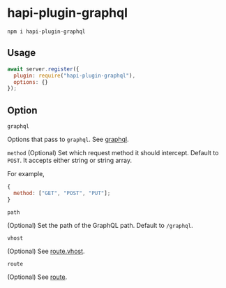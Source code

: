 # hapi-plugin-graphql

```
npm i hapi-plugin-graphql
```

## Usage

```js
await server.register({
  plugin: require("hapi-plugin-graphql"),
  options: {}
});
```

## Option

`graphql`

Options that pass to `graphql`. See [graphql](https://github.com/graphql/graphql-js/blob/main/docs/APIReference-GraphQL.md#graphql).

`method`
(Optional) Set which request method it should intercept. Default to `POST`. It accepts either string or string array.

For example,

```js
{
  method: ["GET", "POST", "PUT"];
}
```

`path`

(Optional) Set the path of the GraphQL path. Default to `/graphql`.

`vhost`

(Optional) See [route.vhost](https://github.com/hapijs/hapi/blob/master/API.md#-serverrouteroute).

`route`

(Optional) See [route](https://github.com/hapijs/hapi/blob/master/API.md#route-options).
